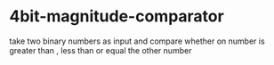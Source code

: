 # 4bit-magnitude-comparator
take two binary numbers as input and compare whether on number is greater than , less than or equal the other number 
